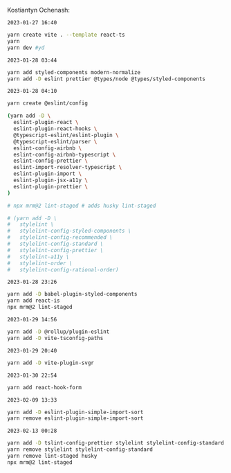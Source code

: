 Kostiantyn Ochenash:

`2023-01-27 16:40`

```bash
yarn create vite . --template react-ts
yarn
yarn dev #yd
```

`2023-01-28 03:44`

```bash
yarn add styled-components modern-normalize
yarn add -D eslint prettier @types/node @types/styled-components
```

`2023-01-28 04:10`

```bash
yarn create @eslint/config

(yarn add -D \
  eslint-plugin-react \
  eslint-plugin-react-hooks \
  @typescript-eslint/eslint-plugin \
  @typescript-eslint/parser \
  eslint-config-airbnb \
  eslint-config-airbnb-typescript \
  eslint-config-prettier \
  eslint-import-resolver-typescript \
  eslint-plugin-import \
  eslint-plugin-jsx-a11y \
  eslint-plugin-prettier \
)

# npx mrm@2 lint-staged # adds husky lint-staged

# (yarn add -D \
#   stylelint \
#   stylelint-config-styled-components \
#   stylelint-config-recommended \
#   stylelint-config-standard \
#   stylelint-config-prettier \
#   stylelint-a11y \
#   stylelint-order \
#   stylelint-config-rational-order)
```

`2023-01-28 23:26`

```bash
yarn add -D babel-plugin-styled-components
yarn add react-is
npx mrm@2 lint-staged
```

`2023-01-29 14:56`

```bash
yarn add -D @rollup/plugin-eslint
yarn add -D vite-tsconfig-paths
```

`2023-01-29 20:40`

```bash
yarn add -D vite-plugin-svgr
```

`2023-01-30 22:54`

```bash
yarn add react-hook-form
```

`2023-02-09 13:33`

```bash
yarn add -D eslint-plugin-simple-import-sort
yarn remove eslint-plugin-simple-import-sort
```

`2023-02-13 00:28`

```bash
yarn add -D tslint-config-prettier stylelint stylelint-config-standard
yarn remove stylelint stylelint-config-standard
yarn remove lint-staged husky
npx mrm@2 lint-staged
```
